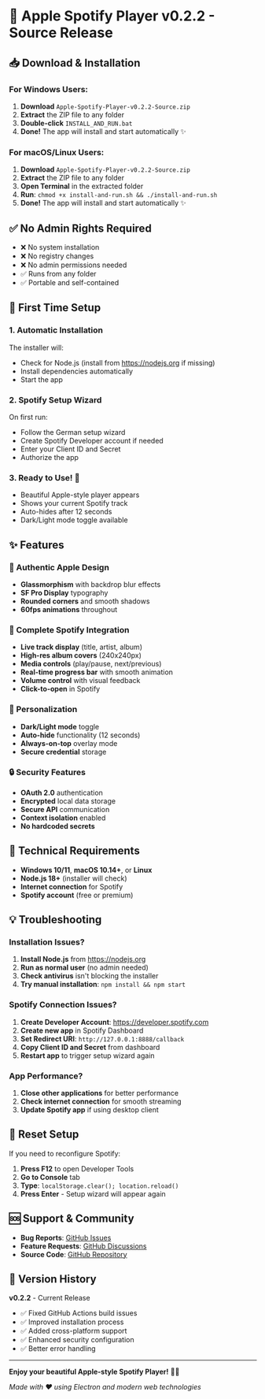 # 🎵 Apple Spotify Player v0.2.2 - Source Release

## 📥 Download & Installation

### For Windows Users:
1. **Download** `Apple-Spotify-Player-v0.2.2-Source.zip`
2. **Extract** the ZIP file to any folder
3. **Double-click** `INSTALL_AND_RUN.bat`
4. **Done!** The app will install and start automatically ✨

### For macOS/Linux Users:
1. **Download** `Apple-Spotify-Player-v0.2.2-Source.zip`
2. **Extract** the ZIP file to any folder
3. **Open Terminal** in the extracted folder
4. **Run**: `chmod +x install-and-run.sh && ./install-and-run.sh`
5. **Done!** The app will install and start automatically ✨

## ✅ No Admin Rights Required
- ❌ No system installation
- ❌ No registry changes
- ❌ No admin permissions needed
- ✅ Runs from any folder
- ✅ Portable and self-contained

## 🚀 First Time Setup

### 1. Automatic Installation
The installer will:
- Check for Node.js (install from https://nodejs.org if missing)
- Install dependencies automatically
- Start the app

### 2. Spotify Setup Wizard
On first run:
- Follow the German setup wizard
- Create Spotify Developer account if needed
- Enter your Client ID and Secret
- Authorize the app

### 3. Ready to Use! 🎉
- Beautiful Apple-style player appears
- Shows your current Spotify track
- Auto-hides after 12 seconds
- Dark/Light mode toggle available

## ✨ Features

### 🍎 Authentic Apple Design
- **Glassmorphism** with backdrop blur effects
- **SF Pro Display** typography
- **Rounded corners** and smooth shadows
- **60fps animations** throughout

### 🎵 Complete Spotify Integration
- **Live track display** (title, artist, album)
- **High-res album covers** (240x240px)
- **Media controls** (play/pause, next/previous)
- **Real-time progress bar** with smooth animation
- **Volume control** with visual feedback
- **Click-to-open** in Spotify

### 🌙 Personalization
- **Dark/Light mode** toggle
- **Auto-hide** functionality (12 seconds)
- **Always-on-top** overlay mode
- **Secure credential** storage

### 🔒 Security Features
- **OAuth 2.0** authentication
- **Encrypted** local data storage
- **Secure API** communication
- **Context isolation** enabled
- **No hardcoded secrets**

## 🔧 Technical Requirements

- **Windows 10/11**, **macOS 10.14+**, or **Linux**
- **Node.js 18+** (installer will check)
- **Internet connection** for Spotify
- **Spotify account** (free or premium)

## 💡 Troubleshooting

### Installation Issues?
1. **Install Node.js** from https://nodejs.org
2. **Run as normal user** (no admin needed)
3. **Check antivirus** isn't blocking the installer
4. **Try manual installation**: `npm install && npm start`

### Spotify Connection Issues?
1. **Create Developer Account**: https://developer.spotify.com
2. **Create new app** in Spotify Dashboard
3. **Set Redirect URI**: `http://127.0.0.1:8888/callback`
4. **Copy Client ID and Secret** from dashboard
5. **Restart app** to trigger setup wizard again

### App Performance?
1. **Close other applications** for better performance
2. **Check internet connection** for smooth streaming
3. **Update Spotify app** if using desktop client

## 🔄 Reset Setup
If you need to reconfigure Spotify:
1. **Press F12** to open Developer Tools
2. **Go to Console** tab
3. **Type**: `localStorage.clear(); location.reload()`
4. **Press Enter** - Setup wizard will appear again

## 🆘 Support & Community

- **Bug Reports**: [GitHub Issues](https://github.com/Avacon00/spoteyfa/issues)
- **Feature Requests**: [GitHub Discussions](https://github.com/Avacon00/spoteyfa/discussions)
- **Source Code**: [GitHub Repository](https://github.com/Avacon00/spoteyfa)

## 📝 Version History

**v0.2.2** - Current Release
- ✅ Fixed GitHub Actions build issues
- ✅ Improved installation process
- ✅ Added cross-platform support
- ✅ Enhanced security configuration
- ✅ Better error handling

---

**Enjoy your beautiful Apple-style Spotify Player!** 🎵✨

*Made with ❤️ using Electron and modern web technologies*
